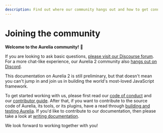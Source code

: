 ```yaml
---
description: Find out where our community hangs out and how to get connected.
---
```


# Joining the community

**Welcome to the Aurelia community!** 🎊

If you are looking to ask basic questions, [please visit our Discourse forum](https://discourse.aurelia.io/). For a more chat-like experience, our Aurelia 2 community also [hangs out on Discord](https://discord.gg/RBtyM6u).

This documentation on Aurelia 2 is still preliminary, but that doesn't mean you can't jump in and join us in building the world's most-loved JavaScript framework.

To get started working with us, please first read our [code of conduct](code-of-conduct.md) and our [contributor guide](contributor-guide.md). After that, if you want to contribute to the source code of Aurelia, its tools, or its plugins, have a read through [building and testing Aurelia](building-and-testing-aurelia.md). If you'd like to contribute to our documentation, then please take a look at [writing documentation](writing-documentation.md).

We look forward to working together with you!

